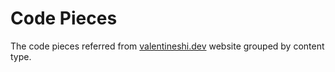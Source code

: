 # Code Pieces

The code pieces referred from [valentineshi.dev](https://valentineshi.dev) website grouped by content type.

